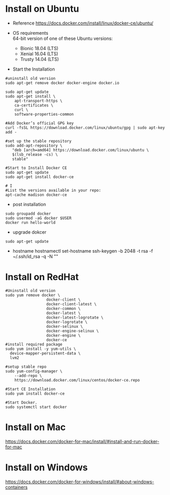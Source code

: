# Install on Ubuntu

- Reference 
https://docs.docker.com/install/linux/docker-ce/ubuntu/

- OS requirements  
64-bit version of one of these Ubuntu versions:

  - Bionic 18.04 (LTS)
  - Xenial 16.04 (LTS)
  - Trusty 14.04 (LTS)
- Start the Installation

```
#uninstall old version
sudo apt-get remove docker docker-engine docker.io

sudo apt-get update
sudo apt-get install \
    apt-transport-https \
    ca-certificates \
    curl \
    software-properties-common

#Add Docker’s official GPG key
curl -fsSL https://download.docker.com/linux/ubuntu/gpg | sudo apt-key add - 

#set up the stable repository
sudo add-apt-repository \
   "deb [arch=amd64] https://download.docker.com/linux/ubuntu \
   $(lsb_release -cs) \
   stable"

#Start to Install Docker CE
sudo apt-get update
sudo apt-get install docker-ce

# I
#List the versions available in your repo:
apt-cache madison docker-ce
```
- post installation
```
sudo groupadd docker
sudo usermod -aG docker $USER
docker run hello-world
```

- upgrade dokcer
```
sudo apt-get update
```
- hostname
hostnamectl set-hostname 
ssh-keygen -b 2048 -t rsa -f ~/.ssh/id_rsa -q -N ""

# Install on RedHat
```
#Uninstall old version
sudo yum remove docker \
                  docker-client \
                  docker-client-latest \
                  docker-common \
                  docker-latest \
                  docker-latest-logrotate \
                  docker-logrotate \
                  docker-selinux \
                  docker-engine-selinux \
                  docker-engine \
                  docker-ce
#install required package
sudo yum install -y yum-utils \
  device-mapper-persistent-data \
  lvm2

#setup stable repo
sudo yum-config-manager \
    --add-repo \
    https://download.docker.com/linux/centos/docker-ce.repo

#Start CE Installation 
sudo yum install docker-ce

#Start Docker.
sudo systemctl start docker
```
# Install on Mac
https://docs.docker.com/docker-for-mac/install/#install-and-run-docker-for-mac

# Install on Windows
https://docs.docker.com/docker-for-windows/install/#about-windows-containers
